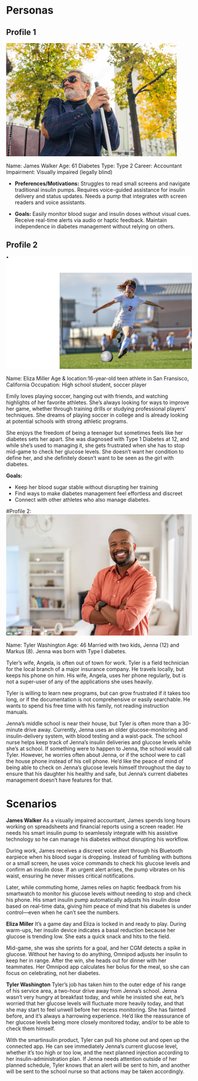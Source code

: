 # Personas

## Profile 1
![James Walker](JamesWalker.png) 

Name: James Walker
Age: 61
Diabetes Type: Type 2
Career: Accountant
Impairment: Visually impaired (legally blind)

* **Preferences/Motivations:**
Struggles to read small screens and navigate traditional insulin pumps.
Requires voice-guided assistance for insulin delivery and status updates.
Needs a pump that integrates with screen readers and voice assistants.

* **Goals:**
Easily monitor blood sugar and insulin doses without visual cues.
Receive real-time alerts via audio or haptic feedback.
Maintain independence in diabetes management without relying on others.

## Profile 2
![Eliza Miller](ElizaMiller.png)

Name: Eliza Miller 
Age & location:16-year-old teen athlete in San Fransisco, California
Occupation: High school student, soccer player

Emily loves playing soccer, hanging out with friends, and watching highlights of her favorite athletes. She’s always looking for ways to improve her game, whether through training drills or studying professional players’ techniques. She dreams of playing soccer in college and is already looking at potential schools with strong athletic programs.

She enjoys the freedom of being a teenager but sometimes feels like her diabetes sets her apart. She was diagnosed with Type 1 Diabetes at 12, and while she’s used to managing it, she gets frustrated when she has to stop mid-game to check her glucose levels. She doesn’t want her condition to define her, and she definitely doesn’t want to be seen as the girl with diabetes.

**Goals:**
* Keep her blood sugar stable without disrupting her training
* Find ways to make diabetes management feel effortless and discreet
* Connect with other athletes who also manage diabetes.

#Profile 2:
![Tyler Washington](TylerWashington.png)

Name: Tyler Washington
Age: 46
Married with two kids, Jenna (12) and Markus (8). Jenna was born with Type I diabetes.

Tyler’s wife, Angela, is often out of town for work. Tyler is a field technician for the local branch of a major insurance company. He travels locally, but keeps his phone on him. His wife, Angela, uses her phone regularly, but is not a super-user of any of the applications she uses heavily.

Tyler is willing to learn new programs, but can grow frustrated if it takes too long, or if the documentation is not comprehensive or easily searchable. He wants to spend his free time with his family, not reading instruction manuals.

Jenna’s middle school is near their house, but Tyler is often more than a 30-minute drive away. Currently, Jenna uses an older glucose-monitoring and insulin-delivery system, with blood testing and a waist-pack. The school nurse helps keep track of Jenna’s insulin deliveries and glucose levels while she’s at school. If something were to happen to Jenna, the school would call Tyler. However, he worries often about Jenna, or if the school were to call the house phone instead of his cell phone. He’d like the peace of mind of being able to check on Jenna’s glucose levels himself throughout the day to ensure that his daughter his healthy and safe, but Jenna’s current diabetes management doesn’t have features for that.

# Scenarios

**James Walker**
As a visually impaired accountant, James spends long hours working on spreadsheets and financial reports using a screen reader. He needs his smart insulin pump to seamlessly integrate with his assistive technology so he can manage his diabetes without disrupting his workflow.

During work, James receives a discreet voice alert through his Bluetooth earpiece when his blood sugar is dropping. Instead of fumbling with buttons or a small screen, he uses voice commands to check his glucose levels and confirm an insulin dose. If an urgent alert arises, the pump vibrates on his waist, ensuring he never misses critical notifications.

Later, while commuting home, James relies on haptic feedback from his smartwatch to monitor his glucose levels without needing to stop and check his phone. His smart insulin pump automatically adjusts his insulin dose based on real-time data, giving him peace of mind that his diabetes is under control—even when he can’t see the numbers.

**Eliza Miller**
It’s a game day and Eliza is locked in and ready to play. During warm-ups, her insulin device indicates a basal reduction because her glucose is trending low. She eats a quick snack and hits to the field. 

Mid-game, she was she sprints for a goal, and her CGM detects a spike in glucose. Without her having to do anything, Omnipod adjusts her insulin to keep her in range. After the win, she heads out for dinner with her teammates. Her Omnipod app calculates her bolus for the meal, so she can focus on celebrating, not her diabetes.

**Tyler Washington**
Tyler’s job has taken him to the outer edge of his range of his service area, a two-hour drive away from Jenna’s school. Jenna wasn’t very hungry at breakfast today, and while he insisted she eat, he’s worried that her glucose levels will fluctuate more heavily today, and that she may start to feel unwell before her recess monitoring. She has fainted before, and it’s always a harrowing experience. He’d like the reassurance of her glucose levels being more closely monitored today, and/or to be able to check them himself.

With the smartinsulin product, Tyler can pull his phone out and open up the connected app. He can see immediately Jenna’s current glucose level, whether it’s too high or too low, and the next planned injection according to her insulin-administration plan. If Jenna needs attention outside of her planned schedule, Tyler knows that an alert will be sent to him, and another will be sent to the school nurse so that actions may be taken accordingly.
